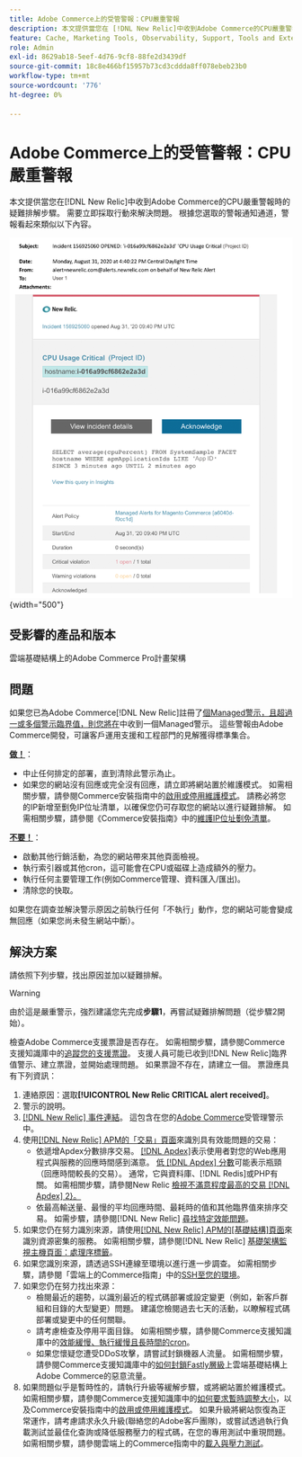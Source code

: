 ```yaml
---
title: Adobe Commerce上的受管警報：CPU嚴重警報
description: 本文提供當您在 [!DNL New Relic]中收到Adobe Commerce的CPU嚴重警報時的疑難排解步驟。 需要立即採取行動來解決問題。
feature: Cache, Marketing Tools, Observability, Support, Tools and External Services
role: Admin
exl-id: 8629ab18-5eef-4d76-9cf8-88fe2d3439df
source-git-commit: 18c8e466bf15957b73cd3cddda8ff078ebeb23b0
workflow-type: tm+mt
source-wordcount: '776'
ht-degree: 0%

---
```


# Adobe Commerce上的受管警報：CPU嚴重警報

本文提供當您在[!DNL New Relic]中收到Adobe Commerce的CPU嚴重警報時的疑難排解步驟。 需要立即採取行動來解決問題。 根據您選取的警報通知通道，警報看起來類似以下內容。

![磁碟嚴重警示](../../assets/managed-alerts/cpu-critical-magento-managed.png){width="500"}

## 受影響的產品和版本

雲端基礎結構上的Adobe Commerce Pro計畫架構

## 問題

如果您已為Adobe Commerce[!DNL New Relic]註冊了[個Managed警示，且超過一或多個警示臨界值，則您將在](managed-alerts-for-magento-commerce.md)中收到一個Managed警示。 這些警報由Adobe Commerce開發，可讓客戶運用支援和工程部門的見解獲得標準集合。

<u>**做！**</u>：

* 中止任何排定的部署，直到清除此警示為止。
* 如果您的網站沒有回應或完全沒有回應，請立即將網站置於維護模式。 如需相關步驟，請參閱Commerce安裝指南中的[啟用或停用維護模式](https://experienceleague.adobe.com/en/docs/commerce-operations/installation-guide/tutorials/maintenance-mode)。 請務必將您的IP新增至劐免IP位址清單，以確保您仍可存取您的網站以進行疑難排解。 如需相關步驟，請參閱《Commerce安裝指南》中的[維護IP位址劐免清單](https://experienceleague.adobe.com/en/docs/commerce-operations/installation-guide/tutorials/maintenance-mode#maintain-the-list-of-exempt-ip-addresses)。

<u>**不要！**</u>：

* 啟動其他行銷活動，為您的網站帶來其他頁面檢視。
* 執行索引器或其他cron，這可能會在CPU或磁碟上造成額外的壓力。
* 執行任何主要管理工作(例如Commerce管理、資料匯入/匯出)。
* 清除您的快取。

如果您在調查並解決警示原因之前執行任何「不執行」動作，您的網站可能會變成無回應（如果您尚未發生網站中斷）。

## 解決方案

請依照下列步驟，找出原因並加以疑難排解。

>[!WARNING]
>
>由於這是嚴重警示，強烈建議您先完成&#x200B;**步驟1**，再嘗試疑難排解問題（從步驟2開始）。

檢查Adobe Commerce支援票證是否存在。 如需相關步驟，請參閱Commerce支援知識庫中的[追蹤您的支援票證](https://experienceleague.adobe.com/en/docs/commerce-knowledge-base/kb/help-center-guide/magento-help-center-user-guide#track-support-case)。 支援人員可能已收到[!DNL New Relic]臨界值警示、建立票證，並開始處理問題。 如果票證不存在，請建立一個。 票證應具有下列資訊：

1. 連絡原因：選取&#x200B;**[!UICONTROL New Relic CRITICAL alert received]**。
1. 警示的說明。
1. [[!DNL New Relic] 事件連結](https://docs.newrelic.com/docs/alerts-applied-intelligence/new-relic-alerts/alert-incidents/view-violation-event-details-incidents)。 這包含在您的[Adobe Commerce](managed-alerts-for-magento-commerce.md)受管理警示中。
1. 使用[[!DNL New Relic] APM的「交易」頁面](https://docs.newrelic.com/docs/apm/applications-menu/monitoring/transactions-page-find-specific-performance-problems)來識別具有效能問題的交易：
   * 依遞增Apdex分數排序交易。 [[!DNL Apdex]](https://docs.newrelic.com/docs/apm/new-relic-apm/apdex/apdex-measure-user-satisfaction)表示使用者對您的Web應用程式與服務的回應時間感到滿意。 [低 [!DNL Apdex] 分數](managed-alerts-for-magento-commerce-apdex-warning-alert.md)可能表示瓶頸（回應時間較長的交易）。 通常，它與資料庫、[!DNL Redis]或PHP有關。 如需相關步驟，請參閱New Relic [檢視不滿意程度最高的交易 [!DNL Apdex] 2}。](https://docs.newrelic.com/docs/apm/new-relic-apm/apdex/view-your-apdex-score#apdex-dissat)
   * 依最高輸送量、最慢的平均回應時間、最耗時的值和其他臨界值來排序交易。 如需步驟，請參閱[!DNL New Relic] [尋找特定效能問題](https://docs.newrelic.com/docs/apm/applications-menu/monitoring/transactions-page-find-specific-performance-problems)。
1. 如果您仍在努力識別來源，請使用[[!DNL New Relic] APM的[基礎結構]頁面](https://docs.newrelic.com/docs/infrastructure/infrastructure-ui-pages/infra-hosts-ui-page)來識別資源密集的服務。 如需相關步驟，請參閱[!DNL New Relic] [基礎架構監視主機頁面：處理序標籤](https://docs.newrelic.com/docs/infrastructure/infrastructure-ui-pages/infra-hosts-ui-page/#processes)。
1. 如果您識別來源，請透過SSH連線至環境以進行進一步調查。 如需相關步驟，請參閱「雲端上的Commerce指南」中的[SSH至您的環境](https://experienceleague.adobe.com/docs/commerce-cloud-service/user-guide/develop/secure-connections.html)。
1. 如果您仍在努力找出來源：
   * 檢閱最近的趨勢，以識別最近的程式碼部署或設定變更（例如，新客戶群組和目錄的大型變更）問題。 建議您檢閱過去七天的活動，以瞭解程式碼部署或變更中的任何關聯。
   * 請考慮檢查及停用平面目錄。 如需相關步驟，請參閱Commerce支援知識庫中的[效能緩慢、執行緩慢且長時間的cron](https://experienceleague.adobe.com/en/docs/commerce-knowledge-base/kb/troubleshooting/miscellaneous/slow-performance-slow-and-long-running-crons)。
   * 如果您懷疑您遭受DDoS攻擊，請嘗試封鎖機器人流量。 如需相關步驟，請參閱Commerce支援知識庫中的[如何封鎖Fastly層級](https://experienceleague.adobe.com/en/docs/commerce-knowledge-base/kb/how-to/block-malicious-traffic-for-magento-commerce-on-fastly-level)上雲端基礎結構上Adobe Commerce的惡意流量。
1. 如果問題似乎是暫時性的，請執行升級等緩解步驟，或將網站置於維護模式。 如需相關步驟，請參閱Commerce支援知識庫中的[如何要求暫時調整大小](https://experienceleague.adobe.com/en/docs/commerce-knowledge-base/kb/how-to/how-to-request-temporary-magento-upsize)，以及Commerce安裝指南中的[啟用或停用維護模式](https://experienceleague.adobe.com/en/docs/commerce-operations/installation-guide/tutorials/maintenance-mode)。 如果升級將網站恢復為正常運作，請考慮請求永久升級(聯絡您的Adobe客戶團隊)，或嘗試透過執行負載測試並最佳化查詢或降低服務壓力的程式碼，在您的專用測試中重現問題。 如需相關步驟，請參閱雲端上的Commerce指南中的[載入與壓力測試](https://experienceleague.adobe.com/en/docs/commerce-cloud-service/user-guide/develop/test/staging-and-production#load-and-stress-testing)。
